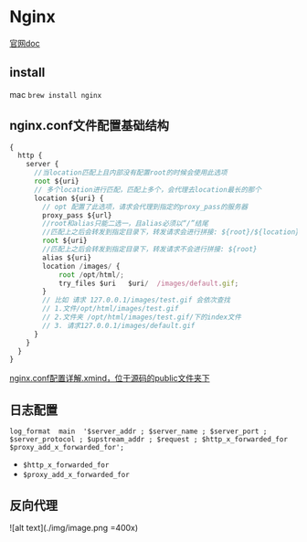 # Nginx
[官网doc](https://nginx.org/en/docs/beginners_guide.html)

## install
mac `brew install nginx`

## nginx.conf文件配置基础结构
```js
{
  http {
    server {
      //当location匹配上且内部没有配置root的时候会使用此选项
      root ${uri}
      // 多个location进行匹配，匹配上多个，会代理去location最长的那个
      location ${uri} {
        // opt 配置了此选项，请求会代理到指定的proxy_pass的服务器
        proxy_pass ${url}
        //root和alias只能二选一，且alias必须以“/”结尾
        //匹配上之后会转发到指定目录下，转发请求会进行拼接: ${root}/${location}
        root ${uri}
        //匹配上之后会转发到指定目录下，转发请求不会进行拼接: ${root}
        alias ${uri}
        location /images/ {
            root /opt/html/;
            try_files $uri   $uri/  /images/default.gif;
        }
        // 比如 请求 127.0.0.1/images/test.gif 会依次查找
        // 1.文件/opt/html/images/test.gif
        // 2.文件夹 /opt/html/images/test.gif/下的index文件
        // 3. 请求127.0.0.1/images/default.gif
      }
    }
  }
}
```
<a href='/nginx.conf配置详解.xmind'>nginx.conf配置详解.xmind，位于源码的public文件夹下</a>

## 日志配置
`log_format  main  '$server_addr ; $server_name ; $server_port ; $server_protocol ; $upstream_addr ; $request ; $http_x_forwarded_for $proxy_add_x_forwarded_for';`
- `$http_x_forwarded_for`
- `$proxy_add_x_forwarded_for`

## 反向代理
![alt text](./img/image.png =400x)